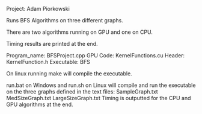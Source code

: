 Project:
Adam Piorkowski

Runs BFS Algorithms on three different graphs.

There are two algorithms running on GPU and one on CPU.

Timing results are printed at the end.

Program_name: BFSProject.cpp
GPU Code:     KernelFunctions.cu
Header:       KernelFunction.h
Executable:   BFS

On linux running make will compile the executable.

run.bat on Windows and run.sh on Linux will compile
and run the executable on the three graphs defined in
the text files:
    SampleGraph.txt
    MedSizeGraph.txt
    LargeSizeGraph.txt
Timing is outputted for the CPU and GPU algorithms at 
the end.


